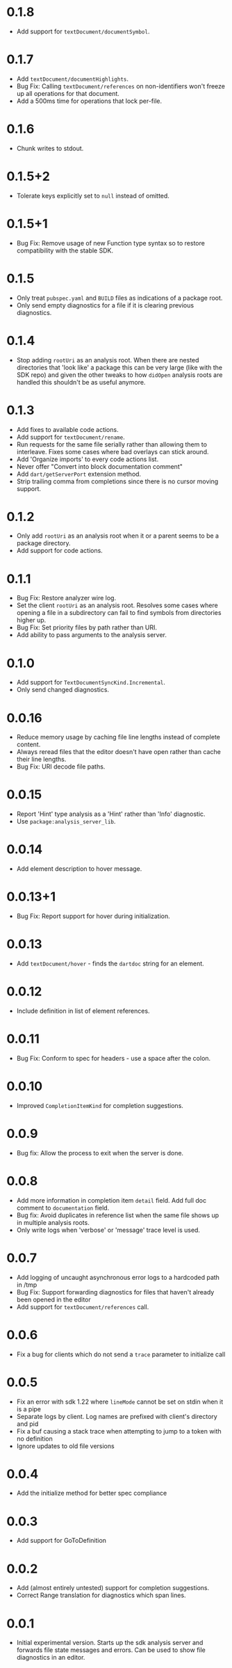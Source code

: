 # 0.1.8

- Add support for `textDocument/documentSymbol`.

# 0.1.7

- Add `textDocument/documentHighlights`.
- Bug Fix: Calling `textDocument/references` on non-identifiers won't freeze up
  all operations for that document.
- Add a 500ms time for operations that lock per-file.

# 0.1.6

- Chunk writes to stdout.

# 0.1.5+2

- Tolerate keys explicitly set to `null` instead of omitted.

# 0.1.5+1

- Bug Fix: Remove usage of new Function type syntax so to restore compatibility
  with the stable SDK.

# 0.1.5

- Only treat `pubspec.yaml` and `BUILD` files as indications of a package root.
- Only send empty diagnostics for a file if it is clearing previous diagnostics.

# 0.1.4

- Stop adding `rootUri` as an analysis root. When there are nested directories
  that 'look like' a package this can be very large (like with the SDK repo) and
  given the other tweaks to how `didOpen` analysis roots are handled this
  shouldn't be as useful anymore.

# 0.1.3

- Add fixes to available code actions.
- Add support for `textDocument/rename`.
- Run requests for the same file serially rather than allowing them to
  interleave. Fixes some cases where bad overlays can stick around.
- Add 'Organize imports' to every code actions list.
- Never offer "Convert into block documentation comment"
- Add `dart/getServerPort` extension method.
- Strip trailing comma from completions since there is no cursor moving support.

# 0.1.2

- Only add `rootUri` as an analysis root when it or a parent seems to be a
  package directory.
- Add support for code actions.

# 0.1.1

- Bug Fix: Restore analyzer wire log.
- Set the client `rootUri` as an analysis root. Resolves some cases where
  opening a file in a subdirectory can fail to find symbols from directories
  higher up.
- Bug Fix: Set priority files by path rather than URI.
- Add ability to pass arguments to the analysis server.

# 0.1.0

- Add support for `TextDocumentSyncKind.Incremental`.
- Only send changed diagnostics.

# 0.0.16

- Reduce memory usage by caching file line lengths instead of complete content.
- Always reread files that the editor doesn't have open rather than cache their
  line lengths.
- Bug Fix: URI decode file paths.

# 0.0.15

- Report 'Hint' type analysis as a 'Hint' rather than 'Info' diagnostic.
- Use `package:analysis_server_lib`.

# 0.0.14

- Add element description to hover message.

# 0.0.13+1

- Bug Fix: Report support for hover during initialization.

# 0.0.13

- Add `textDocument/hover` - finds the `dartdoc` string for an element.

# 0.0.12

- Include definition in list of element references.

# 0.0.11

- Bug Fix: Conform to spec for headers - use a space after the colon.

# 0.0.10

- Improved `CompletionItemKind` for completion suggestions.

# 0.0.9

- Bug fix: Allow the process to exit when the server is done.

# 0.0.8

- Add more information in completion item `detail` field. Add full doc comment
  to `documentation` field.
- Bug fix: Avoid duplicates in reference list when the same file shows up in
  multiple analysis roots.
- Only write logs when 'verbose' or 'message' trace level is used.

# 0.0.7

- Add logging of uncaught asynchronous error logs to a hardcoded path in /tmp
- Bug Fix: Support forwarding diagnostics for files that haven't already been
  opened in the editor
- Add support for `textDocument/references` call.

# 0.0.6

- Fix a bug for clients which do not send a `trace` parameter to initialize call

# 0.0.5

- Fix an error with sdk 1.22 where `lineMode` cannot be set on stdin when it is
  a pipe
- Separate logs by client. Log names are prefixed with client's directory and
  pid
- Fix a buf causing a stack trace when attempting to jump to a token with no
  definition
- Ignore updates to old file versions

# 0.0.4

- Add the initialize method for better spec compliance

# 0.0.3

- Add support for GoToDefinition

# 0.0.2

- Add (almost entirely untested) support for completion suggestions.
- Correct Range translation for diagnostics which span lines.

# 0.0.1

- Initial experimental version. Starts up the sdk analysis server and forwards
  file state messages and errors. Can be used to show file diagnostics in an
  editor.
